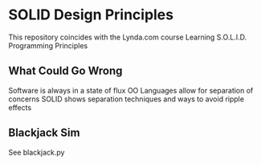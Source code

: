 # SOLID Design Principles

This repository coincides with the Lynda.com course Learning S.O.L.I.D. Programming Principles

## What Could Go Wrong

Software is always in a state of flux
OO Languages allow for separation of concerns
SOLID shows separation techniques and ways to avoid ripple effects

## Blackjack Sim

See blackjack.py
